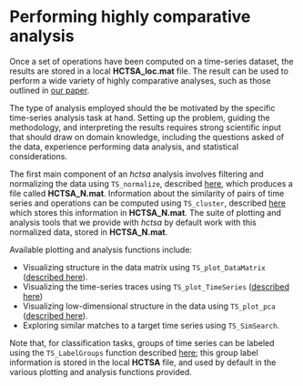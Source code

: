 # Performing highly comparative analysis
<!--{#sec:analyzing}-->

Once a set of operations have been computed on a time-series dataset, the results are stored in a local **HCTSA_loc.mat** file.
The result can be used to perform a wide variety of highly comparative analyses, such as those outlined in [our paper](http://rsif.royalsocietypublishing.org/content/10/83/20130048.full).

The type of analysis employed should the be motivated by the specific time-series analysis task at hand.
Setting up the problem, guiding the methodology, and interpreting the results requires strong scientific input that should draw on domain knowledge, including the questions asked of the data, experience performing data analysis, and statistical considerations.

The first main component of an *hctsa* analysis involves filtering and normalizing the data using `TS_normalize`, described [here](filtering_and_normalizing.md), which produces a file called **HCTSA_N.mat**.
Information about the similarity of pairs of time series and operations can be computed using `TS_cluster`, described [here](clustering_rows_and_columns.md) which stores this information in **HCTSA_N.mat**.
The suite of plotting and analysis tools that we provide with *hctsa* by default work with this normalized data, stored in **HCTSA_N.mat**.

Available plotting and analysis functions include:
* Visualizing structure in the data matrix using `TS_plot_DataMatrix` ([described here](visualizing_the_data_matrix.md)).
* Visualizing the time-series traces using `TS_plot_TimeSeries` ([described here](plotting_the_time_series.md))
* Visualizing low-dimensional structure in the data using `TS_plot_pca` ([described here](low_dim.md)).
* Exploring similar matches to a target time series using `TS_SimSearch`.

Note that, for classification tasks, groups of time series can be labeled using the `TS_LabelGroups` function described [here](retrieving.md); this group label information is stored in the local **HCTSA** file, and used by default in the various plotting and analysis functions provided.